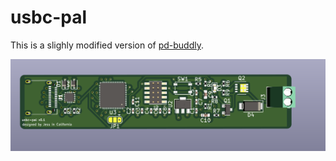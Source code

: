 # usbc-pal

This is a slighly modified version of [pd-buddly](https://git.clarahobbs.com/pd-buddy/pd-buddy-sink). 


![render](render.png)
